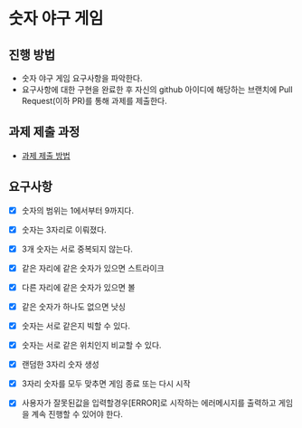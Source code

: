 # 숫자 야구 게임
## 진행 방법
* 숫자 야구 게임 요구사항을 파악한다.
* 요구사항에 대한 구현을 완료한 후 자신의 github 아이디에 해당하는 브랜치에 Pull Request(이하 PR)를 통해 과제를 제출한다.

## 과제 제출 과정
* [과제 제출 방법](https://github.com/next-step/nextstep-docs/tree/master/precourse)

## 요구사항

- [x] 숫자의 범위는 1에서부터 9까지다.
- [x] 숫자는 3자리로 이뤄졌다.
- [x] 3개 숫자는 서로 중복되지 않는다.
- [x] 같은 자리에 같은 숫자가 있으면 스트라이크
- [x] 다른 자리에 같은 숫자가 있으면 볼
- [x] 같은 숫자가 하나도 없으면 낫싱
- [x] 숫자는 서로 같은지 빅할 수 있다.
- [x] 숫자는 서로 같은 위치인지 비교할 수 있다.
- [x] 랜덤한 3자리 숫자 생성
- [x] 3자리 숫자를 모두 맞추면 게임 종료 또는 다시 시작
- [x] 사용자가 잘못된값을 입력할경우[ERROR]로 시작하는 에러메시지를 출력하고 게임을 계속 진행할 수 있어야 한다.

